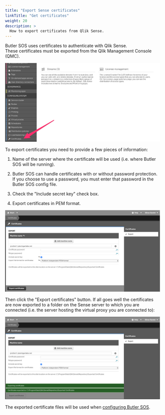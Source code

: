 ```yaml
---
title: "Export Sense certificates"
linkTitle: "Get certificates"
weight: 20
description: >
  How to export certificates from Qlik Sense.
---
```


Butler SOS uses certificates to authenticate with Qlik Sense.  
These certificates must be exported from the Qlik Management Console (QMC).

![Qlik Sense certificate export](qmc-certexport-1.png "Exporting certificates from Qlik")

To export certificates you need to provide a few pieces of information:  

1. Name of the server where the certificate will be used (i.e. where Butler SOS will be running).

2. Butler SOS can handle certificates with or without password protection. If you choose to use a password, you must enter that password in the Butler SOS config file.

3. Check the "Include secret key" check box.

4. Export certificates in PEM format.

![Qlik Sense certificate export](qmc-certexport-2.png "Exporting certificates from Qlik, step 2")

Then click the "Export certificates" button. If all goes well the certificates are now exported to a folder on the Sense server to which you are connected (i.e. the server hosting the virtual proxy you are connected to):

![Qlik Sense certificate export](qmc-certexport-3.png "Exporting certificates from Qlik - all done!")

The exported certificate files will be used when [configuring Butler SOS](/docs/getting_started/install_config/config_file_format/).
